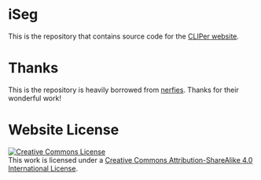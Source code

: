 # iSeg
This is the repository that contains source code for the [CLIPer website](https://linsun449.github.io/iSeg/).

# Thanks
This is the repository is heavily borrowed from <a href="https://github.com/nerfies/nerfies.github.io">nerfies</a>. Thanks for their wonderful work!

# Website License
<a rel="license" href="http://creativecommons.org/licenses/by-sa/4.0/"> 
<img alt="Creative Commons License" style="border-width:0" src="https://i.creativecommons.org/l/by-sa/4.0/88x31.png" />
</a><br />This work is licensed under a <a rel="license" href="http://creativecommons.org/licenses/by-sa/4.0/">Creative Commons Attribution-ShareAlike 4.0 International License</a>.
